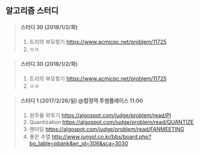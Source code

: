 ## 알고리즘 스터디

> #### 스터디 30 (2018/1/2/화)
>	 1. 트리의 부모찾기
>	 https://www.acmicpc.net/problem/11725
>	 2. ㅇㅇ

> #### 스터디 30 (2018/1/2/화)
>	 1. 트리의 부모찾기
>	 https://www.acmicpc.net/problem/11725
>	 2. ㅇㅇ

> #### 스터디 1 (2017/2/26/일) @합정역 투썸플레이스 11:00
> 1. 원주율 외우기
> https://algospot.com/judge/problem/read/PI
> 2. Quantization
> https://algospot.com/judge/problem/read/QUANTIZE
> 3. 팬미팅
> https://algospot.com/judge/problem/read/FANMEETING
> 4. 좋은 수열
> http://www.jungol.co.kr/bbs/board.php?bo_table=pbank&wr_id=306&sca=3030
